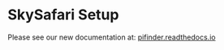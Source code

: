 # SkySafari Setup

Please see our new documentation at:
[pifinder.readthedocs.io](https://pifinder.readthedocs.io/en/release/skysafari.html)
